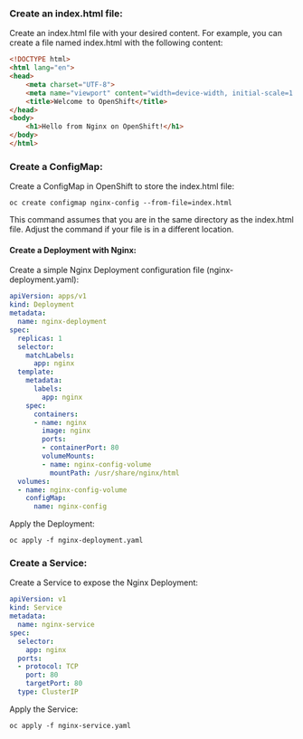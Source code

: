 ### Create an index.html file:

Create an index.html file with your desired content. For example, you can create a file named index.html with the following content:

````html
<!DOCTYPE html>
<html lang="en">
<head>
    <meta charset="UTF-8">
    <meta name="viewport" content="width=device-width, initial-scale=1.0">
    <title>Welcome to OpenShift</title>
</head>
<body>
    <h1>Hello from Nginx on OpenShift!</h1>
</body>
</html>
````

### Create a ConfigMap:

Create a ConfigMap in OpenShift to store the index.html file:

````shell
oc create configmap nginx-config --from-file=index.html
````

This command assumes that you are in the same directory as the index.html file. Adjust the command if your file is in a different location.

#### Create a Deployment with Nginx:

Create a simple Nginx Deployment configuration file (nginx-deployment.yaml):

````yaml
apiVersion: apps/v1
kind: Deployment
metadata:
  name: nginx-deployment
spec:
  replicas: 1
  selector:
    matchLabels:
      app: nginx
  template:
    metadata:
      labels:
        app: nginx
    spec:
      containers:
      - name: nginx
        image: nginx
        ports:
        - containerPort: 80
        volumeMounts:
        - name: nginx-config-volume
          mountPath: /usr/share/nginx/html
  volumes:
  - name: nginx-config-volume
    configMap:
      name: nginx-config
````

Apply the Deployment:

````shell
oc apply -f nginx-deployment.yaml
````

### Create a Service:

Create a Service to expose the Nginx Deployment:

````yaml
apiVersion: v1
kind: Service
metadata:
  name: nginx-service
spec:
  selector:
    app: nginx
  ports:
  - protocol: TCP
    port: 80
    targetPort: 80
  type: ClusterIP
````

Apply the Service:

````shell
oc apply -f nginx-service.yaml
````
